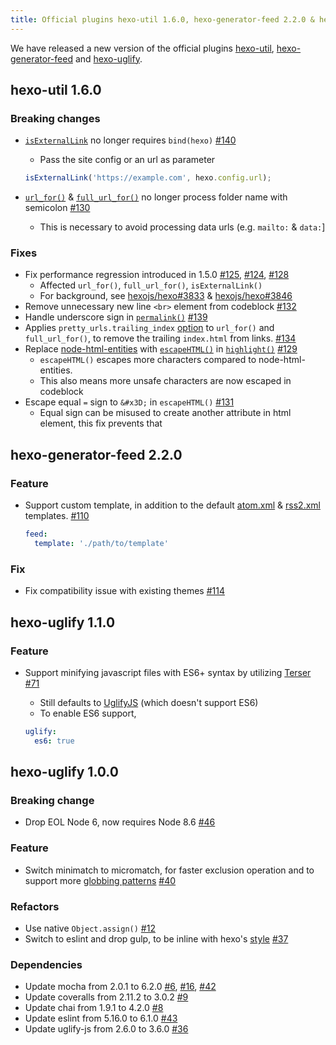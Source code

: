 ```yaml
---
title: Official plugins hexo-util 1.6.0, hexo-generator-feed 2.2.0 & hexo-uglify 1.1.0 released
---
```


We have released a new version of the official plugins [hexo-util], [hexo-generator-feed] and [hexo-uglify].

[hexo-util]: https://github.com/hexojs/hexo-util
[hexo-generator-feed]: https://github.com/hexojs/hexo-generator-feed
[hexo-uglify]: https://github.com/hexojs/hexo-uglify

## hexo-util 1.6.0

### Breaking changes

- [`isExternalLink`] no longer requires `bind(hexo)` [#140]
  - Pass the site config or an url as parameter

  ``` js
  isExternalLink('https://example.com', hexo.config.url);
  ```

- [`url_for()`] & [`full_url_for()`] no longer process folder name with semicolon [#130]
  - This is necessary to avoid processing data urls (e.g. `mailto:` & `data:`]

### Fixes

- Fix performance regression introduced in 1.5.0 [#125], [#124], [#128]
  - Affected `url_for()`, `full_url_for()`, `isExternalLink()`
  - For background, see [hexojs/hexo#3833] & [hexojs/hexo#3846]
- Remove unnecessary new line `<br>` element from codeblock [#132]
- Handle underscore sign in [`permalink()`] [#139]
- Applies `pretty_urls.trailing_index` [option](https://hexo.io/docs/configuration#URL) to `url_for()` and `full_url_for()`, to remove the trailing `index.html` from links. [#134]
- Replace [node-html-entities] with [`escapeHTML()`] in [`highlight()`] [#129]
  - `escapeHTML()` escapes more characters compared to node-html-entities.
  - This also means more unsafe characters are now escaped in codeblock
- Escape equal `=` sign to `&#x3D;` in `escapeHTML()` [#131]
  - Equal sign can be misused to create another attribute in html element, this fix prevents that

[#140]: https://github.com/hexojs/hexo-util/pull/140
[#130]: https://github.com/hexojs/hexo-util/pull/130
[#129]: https://github.com/hexojs/hexo-util/pull/129
[#131]: https://github.com/hexojs/hexo-util/pull/131
[#125]: https://github.com/hexojs/hexo-util/pull/125
[#124]: https://github.com/hexojs/hexo-util/pull/124
[#128]: https://github.com/hexojs/hexo-util/pull/128
[#132]: https://github.com/hexojs/hexo-util/pull/132
[#139]: https://github.com/hexojs/hexo-util/pull/139
[#134]: https://github.com/hexojs/hexo-util/pull/134
[`isExternalLink`]: https://github.com/hexojs/hexo-util#isexternallinkurl-sitehost-exclude
[`url_for()`]: https://github.com/hexojs/hexo-util#url_forpath-option
[`full_url_for()`]: https://github.com/hexojs/hexo-util#full_url_forpath
[node-html-entities]: https://github.com/mdevils/node-html-entities
[`escapeHTML()`]: https://github.com/hexojs/hexo-util#escapehtmlstr
[`highlight()`]: https://github.com/hexojs/hexo-util#highlightstr-options
[hexojs/hexo#3833]: https://github.com/hexojs/hexo/issues/3833
[hexojs/hexo#3846]: https://github.com/hexojs/hexo/issues/3846
[`permalink()`]: https://github.com/hexojs/hexo-util#permalinkrule-options

## hexo-generator-feed 2.2.0

### Feature

- Support custom template, in addition to the default [atom.xml](https://github.com/hexojs/hexo-generator-feed/blob/master/atom.xml) & [rss2.xml](https://github.com/hexojs/hexo-generator-feed/blob/master/rss2.xml) templates. [#110]

  ``` yml
  feed:
    template: './path/to/template'
  ```

### Fix

- Fix compatibility issue with existing themes [#114]

[#110]: https://github.com/hexojs/hexo-generator-feed/pull/110
[#114]: https://github.com/hexojs/hexo-generator-feed/pull/114

## hexo-uglify 1.1.0

### Feature

- Support minifying javascript files with ES6+ syntax by utilizing [Terser](https://github.com/terser/terser) [#71](https://github.com/hexojs/hexo-uglify/pull/71)
  - Still defaults to [UglifyJS](https://github.com/mishoo/UglifyJS2) (which doesn't support ES6)
  - To enable ES6 support,

  ``` yml
  uglify:
    es6: true
  ```

## hexo-uglify 1.0.0

### Breaking change

- Drop EOL Node 6, now requires Node 8.6 [#46]

### Feature

- Switch minimatch to micromatch, for faster exclusion operation and to support more [globbing patterns](https://github.com/micromatch/micromatch#extended-globbing) [#40]

### Refactors

- Use native `Object.assign()` [#12]
- Switch to eslint and drop gulp, to be inline with hexo's [style](https://github.com/hexojs/eslint-config-hexo) [#37]

### Dependencies

- Update mocha from 2.0.1 to 6.2.0 [#6], [#16], [#42]
- Update coveralls from 2.11.2 to 3.0.2 [#9]
- Update chai from 1.9.1 to 4.2.0 [#8]
- Update eslint from 5.16.0 to 6.1.0  [#43]
- Update uglify-js from 2.6.0 to 3.6.0 [#36]

[#46]: https://github.com/hexojs/hexo-uglify/pull/46
[#40]: https://github.com/hexojs/hexo-uglify/pull/40
[#12]: https://github.com/hexojs/hexo-uglify/pull/12
[#37]: https://github.com/hexojs/hexo-uglify/pull/37
[#6]: https://github.com/hexojs/hexo-uglify/pull/6
[#16]: https://github.com/hexojs/hexo-uglify/pull/16
[#42]: https://github.com/hexojs/hexo-uglify/pull/42
[#9]: https://github.com/hexojs/hexo-uglify/pull/9
[#8]: https://github.com/hexojs/hexo-uglify/pull/8
[#43]: https://github.com/hexojs/hexo-uglify/pull/43
[#36]: https://github.com/hexojs/hexo-uglify/pull/36
